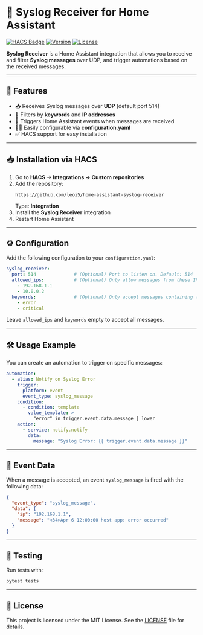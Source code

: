 
# 📡 Syslog Receiver for Home Assistant

[![HACS Badge](https://img.shields.io/badge/HACS-Custom-orange.svg?style=flat-square)](https://hacs.xyz/)
[![Version](https://img.shields.io/github/v/release/leoi5/home-assistant-syslog-receiver?style=flat-square)](https://github.com/leoi5/home-assistant-syslog-receiver/releases)
[![License](https://img.shields.io/github/license/leoi5/home-assistant-syslog-receiver?style=flat-square)](LICENSE)

**Syslog Receiver** is a Home Assistant integration that allows you to receive and filter **Syslog messages** over UDP, and trigger automations based on the received messages.

---

## 🔧 Features

- 📥 Receives Syslog messages over **UDP** (default port 514)
- 📝 Filters by **keywords** and **IP addresses**
- 🔔 Triggers Home Assistant events when messages are received
- 🧑‍💻 Easily configurable via **configuration.yaml**
- ✅ HACS support for easy installation

---

## 📥 Installation via HACS

1. Go to **HACS → Integrations → Custom repositories**
2. Add the repository:
   ```
   https://github.com/leoi5/home-assistant-syslog-receiver
   ```
   Type: **Integration**
3. Install the **Syslog Receiver** integration
4. Restart Home Assistant

---

## ⚙️ Configuration

Add the following configuration to your `configuration.yaml`:

```yaml
syslog_receiver:
  port: 514              # (Optional) Port to listen on. Default: 514
  allowed_ips:           # (Optional) Only allow messages from these IPs
    - 192.168.1.1
    - 10.0.0.2
  keywords:              # (Optional) Only accept messages containing these keywords
    - error
    - critical
```

Leave `allowed_ips` and `keywords` empty to accept all messages.

---

## 🛠️ Usage Example

You can create an automation to trigger on specific messages:

```yaml
automation:
  - alias: Notify on Syslog Error
    trigger:
      platform: event
      event_type: syslog_message
    condition:
      - condition: template
        value_template: >
          "error" in trigger.event.data.message | lower
    action:
      - service: notify.notify
        data:
          message: "Syslog Error: {{ trigger.event.data.message }}"
```

---

## 📡 Event Data

When a message is accepted, an event `syslog_message` is fired with the following data:

```json
{
  "event_type": "syslog_message",
  "data": {
    "ip": "192.168.1.1",
    "message": "<34>Apr 6 12:00:00 host app: error occurred"
  }
}
```

---

## 🧪 Testing

Run tests with:

```bash
pytest tests
```

---

## 📄 License

This project is licensed under the MIT License. See the [LICENSE](LICENSE) file for details.
